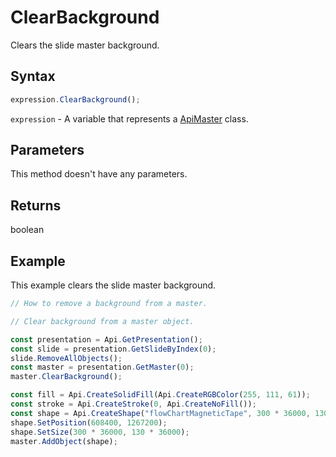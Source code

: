 # ClearBackground

Clears the slide master background.

## Syntax

```javascript
expression.ClearBackground();
```

`expression` - A variable that represents a [ApiMaster](../ApiMaster.md) class.

## Parameters

This method doesn't have any parameters.

## Returns

boolean

## Example

This example clears the slide master background.

```javascript editor-pptx
// How to remove a background from a master.

// Clear background from a master object.

const presentation = Api.GetPresentation();
const slide = presentation.GetSlideByIndex(0);
slide.RemoveAllObjects();
const master = presentation.GetMaster(0);
master.ClearBackground();

const fill = Api.CreateSolidFill(Api.CreateRGBColor(255, 111, 61));
const stroke = Api.CreateStroke(0, Api.CreateNoFill());
const shape = Api.CreateShape("flowChartMagneticTape", 300 * 36000, 130 * 36000, fill, stroke);
shape.SetPosition(608400, 1267200);
shape.SetSize(300 * 36000, 130 * 36000);
master.AddObject(shape);

```
